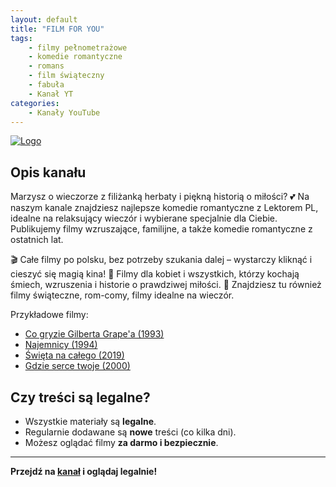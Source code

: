 ```yaml
---
layout: default
title: "FILM FOR YOU"
tags: 
    - filmy pełnometrażowe
    - komedie romantyczne
    - romans
    - film świąteczny
    - fabuła
    - Kanał YT
categories:
    - Kanały YouTube
---
```

[![Logo](https://yt3.googleusercontent.com/pGV_fQifBNESJrOHTHVd4VG5jfVXDSSi_2zYj9Li_2GW5-1qeCZpuvsVV1pgseq0Ap-lYmv1Xw=s160-c-k-c0x00ffffff-no-rj)](https://www.youtube.com/@FILMFORYOU)

## Opis kanału

Marzysz o wieczorze z filiżanką herbaty i piękną historią o miłości? 💕 Na naszym kanale znajdziesz najlepsze komedie romantyczne z Lektorem PL, idealne na relaksujący wieczór i wybierane specjalnie dla Ciebie. Publikujemy filmy wzruszające, familijne, a także komedie romantyczne z ostatnich lat.

🎬 Całe filmy po polsku, bez potrzeby szukania dalej – wystarczy kliknąć i cieszyć się magią kina!
💑 Filmy dla kobiet i wszystkich, którzy kochają śmiech, wzruszenia i historie o prawdziwej miłości.
🌟 Znajdziesz tu również filmy świąteczne, rom-comy, filmy idealne na wieczór.

Przykładowe filmy:
- [Co gryzie Gilberta Grape'a (1993)](https://www.youtube.com/watch?v=fgCoboaFJIc)
- [Najemnicy (1994)](https://www.youtube.com/watch?v=26A-2KSD20c)
- [Święta na całego (2019)](https://www.youtube.com/watch?v=1reuUn1WXpQ)
- [Gdzie serce twoje (2000)](https://www.youtube.com/watch?v=sJ_iO38vB4o)

## Czy treści są legalne?

- Wszystkie materiały są **legalne**.
- Regularnie dodawane są **nowe** treści (co kilka dni).
- Możesz oglądać filmy **za darmo i bezpiecznie**.

---

**Przejdź na [kanał](https://www.youtube.com/@FILMFORYOU) i oglądaj legalnie!**
